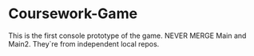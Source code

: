 # Coursework-Game
This is the first console prototype of the game.
NEVER MERGE Main and Main2. They`re from independent local repos.
